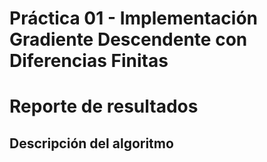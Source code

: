 # Práctica 01 - Implementación Gradiente Descendente con Diferencias Finitas
# Reporte de resultados
## Descripción del algoritmo
